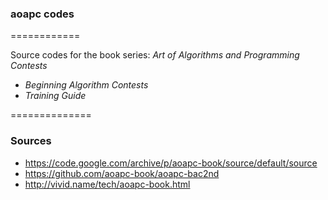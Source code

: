 ### aoapc codes
============

Source codes for the book series:
*Art of Algorithms and Programming Contests*
- *Beginning Algorithm Contests*
- *Training Guide*

==============
### Sources
- https://code.google.com/archive/p/aoapc-book/source/default/source
- https://github.com/aoapc-book/aoapc-bac2nd
- http://vivid.name/tech/aoapc-book.html
